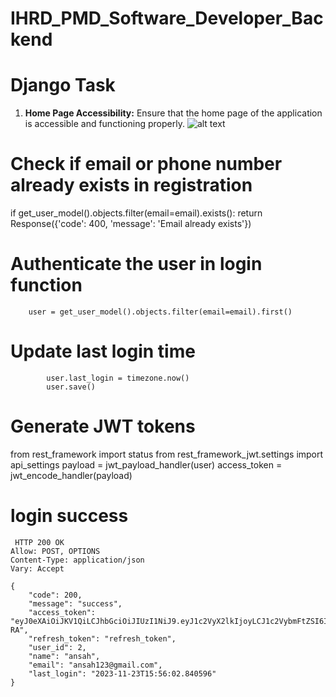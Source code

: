 # IHRD_PMD_Software_Developer_Backend

# Django Task

1. **Home Page Accessibility:** Ensure that the home page of the application is accessible and functioning properly.
![alt text](https://drive.google.com/file/d/1btYMhjLKNKOpSPbQ35u0I2t25cskyBzU/view?usp=sharing)

# Check if email or phone number already exists in registration
 
 if get_user_model().objects.filter(email=email).exists():
      return Response({'code': 400, 'message': 'Email already exists'})
      
      
# Authenticate the user in login function 
        user = get_user_model().objects.filter(email=email).first()
        
# Update last login time
            user.last_login = timezone.now()
            user.save()
 
# Generate JWT tokens
  from rest_framework import status
  from rest_framework_jwt.settings import api_settings
            payload = jwt_payload_handler(user)
            access_token = jwt_encode_handler(payload)
            
# login success 

	 HTTP 200 OK
	Allow: POST, OPTIONS
	Content-Type: application/json
	Vary: Accept

	{
	    "code": 200,
	    "message": "success",
	    "access_token": "eyJ0eXAiOiJKV1QiLCJhbGciOiJIUzI1NiJ9.eyJ1c2VyX2lkIjoyLCJ1c2VybmFtZSI6ImFuc2FoMTIzQGdtYWlsLmNvbSIsImV4cCI6MTcwMDc1NTI2MiwiZW1haWwiOiJhbnNhaDEyM0BnbWFpbC5jb20ifQ.4ZxVjPyBN1RxTD8KfxoONkqJbeIUh83gM2nbojXI-RA",
	    "refresh_token": "refresh_token",
	    "user_id": 2,
	    "name": "ansah",
	    "email": "ansah123@gmail.com",
	    "last_login": "2023-11-23T15:56:02.840596"
	}
